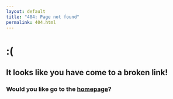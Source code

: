 ```yaml
---
layout: default
title: "404: Page not found"
permalink: 404.html
---
```


# :(
## It looks like you have come to a broken link!
### Would you like go to the [homepage](https://www.youtube.com/watch?v=dQw4w9WgXcQ)?